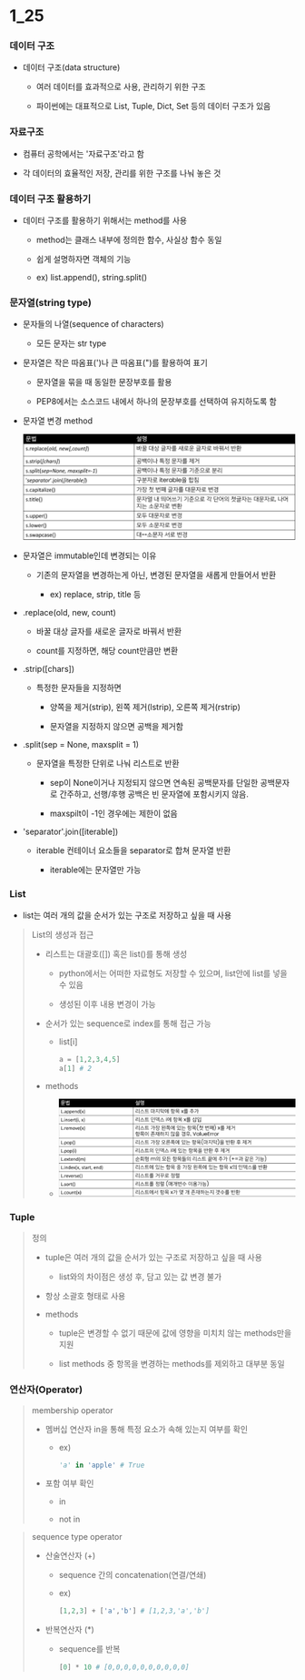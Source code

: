 # 1_25

### 데이터 구조

- 데이터 구조(data structure)
  
  - 여러 데이터를 효과적으로 사용, 관리하기 위한 구조
  
  - 파이썬에는 대표적으로 List, Tuple, Dict, Set 등의 데이터 구조가 있음

### 자료구조

- 컴퓨터 공학에서는 '자료구조'라고 함

- 각 데이터의 효율적인 저장, 관리를 위한 구조를 나눠 놓은 것

### 데이터 구조 활용하기

- 데이터 구조를 활용하기 위해서는 method를 사용
  
  - method는 클래스 내부에 정의한 함수, 사실상 함수 동일
  
  - 쉽게 설명하자면 객체의 기능
  
  - ex) list.append(), string.split()

### 문자열(string type)

- 문자들의 나열(sequence of characters)
  
  - 모든 문자는 str type

- 문자열은 작은 따옴표(')나 큰 따옴표(")를 활용하여 표기
  
  - 문자열을 묶을 때 동일한 문장부호를 활용
  
  - PEP8에서는 소스코드 내에서 하나의 문장부호를 선택하여 유지하도록 함

- 문자열 변경 method
  
  ![화면 캡처 2023-01-25 111701.png](${hello}_assets/a6e2ad042bc61efaa8e96f2f4a246ca4eb4beb81.png)

- 문자열은 immutable인데 변경되는 이유
  
  - 기존의 문자열을 변경하는게 아닌, 변경된 문자열을 새롭게 만들어서 반환
    
    - ex) replace, strip, title 등

- .replace(old, new, count)
  
  - 바꿀 대상 글자를 새로운 글자로 바꿔서 반환
  
  - count를 지정하면, 해당 count만큼만 변환

- .strip([chars])
  
  - 특정한 문자들을 지정하면
    
    - 양쪽을 제거(strip), 왼쪽 제거(lstrip), 오른쪽 제거(rstrip)
    
    - 문자열을 지정하지 않으면 공백을 제거함

- .split(sep = None, maxsplit = 1)
  
  - 문자열을 특정한 단위로 나눠 리스트로 반환
    
    - sep이 None이거나 지정되지 않으면 연속된 공백문자를 단일한 공백문자로 간주하고, 선행/후행 공백은 빈 문자열에 포함시키지 않음.
    
    - maxspilt이 -1인 경우에는 제한이 없음

- 'separator'.join([iterable])
  
  - iterable 컨테이너 요소들을 separator로 합쳐 문자열 반환
    
    - iterable에는 문자열만 가능

### List

- list는 여러 개의 값을 순서가 있는 구조로 저장하고 싶을 때 사용

> List의 생성과 접근
> 
> - 리스트는 대괄호([]) 혹은 list()를 통해 생성
>   
>   - python에서는 어떠한 자료형도 저장할 수 있으며, list안에 list를 넣을 수 있음
>   
>   - 생성된 이후 내용 변경이 가능
> 
> - 순서가 있는 sequence로 index를 통해 접근 가능
>   
>   - list[i]
>     
>     ```python
>     a = [1,2,3,4,5]
>     a[1] # 2
>     ```
> 
> - methods
>   
>   - ![화면 캡처 2023-01-25 113517.png](${hello}_assets/f3382cfbfbf6e07f2e1e6d80cb7861073b1042c6.png)

### Tuple

> 정의
> 
> - tuple은 여러 개의 값을 순서가 있는 구조로 저장하고 싶을 때 사용
>   
>   - list와의 차이점은 생성 후, 담고 있는 값 변경 불가
> 
> - 항상 소괄호 형태로 사용
> 
> - methods
>   
>   - tuple은 변경할 수 없기 때문에 값에 영향을 미치치 않는 methods만을 지원
>   
>   - list methods 중 항목을 변경하는 methods를 제외하고 대부분 동일

### 연산자(Operator)

> membership operator
> 
> - 멤버십 연산자 in을 통해 특정 요소가 속해 있는지 여부를 확인
>   
>   - ex) 
>     
>     ```python
>     'a' in 'apple' # True
>     ```
> 
> - 포함 여부 확인
>   
>   - in
>   
>   - not in

> sequence type operator
> 
> - 산술연산자 (+)
>   
>   - sequence 간의 concatenation(연결/연쇄)
>   
>   - ex)
>     
>     ```python
>     [1,2,3] + ['a','b'] # [1,2,3,'a','b']
>     ```
> 
> - 반복연산자 (*)
>   
>   - sequence를 반복
>     
>     ```python
>     [0] * 10 # [0,0,0,0,0,0,0,0,0,0]
>     ```






























